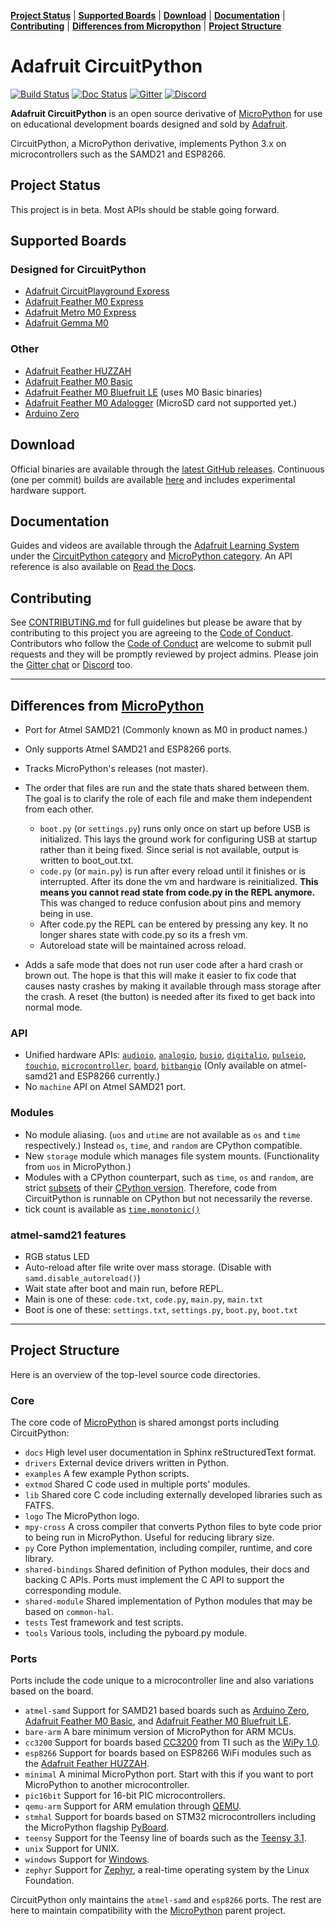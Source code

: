 **[Project Status](#project-status)** |
**[Supported Boards](#supported-boards)** |
**[Download](#download)** |
**[Documentation](#documentation)** |
**[Contributing](#contributing)** |
**[Differences from Micropython](#differences-from-micropython)** |
**[Project Structure](#project-structure)**

# Adafruit CircuitPython

[![Build Status](https://travis-ci.org/adafruit/circuitpython.svg?branch=master)](https://travis-ci.org/adafruit/circuitpython)
[![Doc Status](https://readthedocs.org/projects/circuitpython/badge/?version=latest)](http://circuitpython.readthedocs.io/)
[![Gitter](https://badges.gitter.im/adafruit/circuitpython.svg)](https://gitter.im/adafruit/circuitpython?utm_source=badge&utm_medium=badge&utm_campaign=pr-badge)
[![Discord](https://img.shields.io/discord/327254708534116352.svg)](https://discord.gg/nBQh6qu)

**Adafruit CircuitPython** is an open source derivative of
[MicroPython](http://www.micropython.org) for use on educational
development boards designed and sold by [Adafruit](https://www.adafruit.com).

CircuitPython, a MicroPython derivative, implements Python 3.x on
microcontrollers such as the SAMD21 and ESP8266.

## Project Status
This project is in beta. Most APIs should be stable going forward.

## Supported Boards

### Designed for CircuitPython
* [Adafruit CircuitPlayground Express][]
* [Adafruit Feather M0 Express][]
* [Adafruit Metro M0 Express][]
* [Adafruit Gemma M0][]

### Other
* [Adafruit Feather HUZZAH][]
* [Adafruit Feather M0 Basic][]
* [Adafruit Feather M0 Bluefruit LE][] (uses M0 Basic binaries)
* [Adafruit Feather M0 Adalogger][] (MicroSD card not supported yet.)
* [Arduino Zero][]

## Download

Official binaries are available through the
[latest GitHub releases](https://github.com/adafruit/circuitpython/releases).
Continuous (one per commit) builds are available
[here](https://adafruit-circuit-python.s3.amazonaws.com/index.html?prefix=bin)
and includes experimental hardware support.

## Documentation

Guides and videos are available through the [Adafruit Learning System](https://learn.adafruit.com/)
under the [CircuitPython category](https://learn.adafruit.com/category/circuitpython)
and [MicroPython category](https://learn.adafruit.com/category/micropython).
An API reference is also available on [Read the Docs](http://circuitpython.readthedocs.io/en/latest/?).

## Contributing
See [CONTRIBUTING.md](https://github.com/adafruit/circuitpython/blob/master/CONTRIBUTING.md)
for full guidelines but please be aware that by contributing to this
project you are agreeing to the [Code of Conduct][]. Contributors who
follow the [Code of Conduct][] are welcome to submit pull requests and
they will be promptly reviewed by project admins. Please join the
[Gitter chat](https://gitter.im/adafruit/circuitpython) or
[Discord](https://discord.gg/nBQh6qu) too.

---

## Differences from [MicroPython][]

* Port for Atmel SAMD21 (Commonly known as M0 in product names.)
* Only supports Atmel SAMD21 and ESP8266 ports.
* Tracks MicroPython's releases (not master).

* The order that files are run and the state thats shared between them. The goal is to clarify the role of each file and make them independent from each other.
    * `boot.py` (or `settings.py`) runs only once on start up before USB is initialized. This lays the ground work for configuring USB at startup rather than it being fixed. Since serial is not available, output is written to boot_out.txt.
    * `code.py` (or `main.py`) is run after every reload until it finishes or is interrupted. After its done the vm and hardware is reinitialized. **This means you cannot read state from code.py in the REPL anymore.** This was changed to reduce confusion about pins and memory being in use.
    * After code.py the REPL can be entered by pressing any key. It no longer shares state with code.py so its a fresh vm.
    * Autoreload state will be maintained across reload.
* Adds a safe mode that does not run user code after a hard crash or brown out. The hope is that this will make it easier to fix code that causes nasty crashes by making it available through mass storage after the crash. A reset (the button) is needed after its fixed to get back into normal mode.

### API

* Unified hardware APIs:
[`audioio`](https://circuitpython.readthedocs.io/en/latest/shared-bindings/audioio/__init__.html),
[`analogio`](https://circuitpython.readthedocs.io/en/latest/shared-bindings/analogio/__init__.html),
[`busio`](https://circuitpython.readthedocs.io/en/latest/shared-bindings/busio/__init__.html),
[`digitalio`](https://circuitpython.readthedocs.io/en/latest/shared-bindings/digitalio/__init__.html),
[`pulseio`](https://circuitpython.readthedocs.io/en/latest/shared-bindings/pulseio/__init__.html),
[`touchio`](https://circuitpython.readthedocs.io/en/latest/shared-bindings/touchio/__init__.html),
[`microcontroller`](https://circuitpython.readthedocs.io/en/latest/shared-bindings/microcontroller/__init__.html),
[`board`](https://circuitpython.readthedocs.io/en/latest/shared-bindings/board/__init__.html),
[`bitbangio`](https://circuitpython.readthedocs.io/en/latest/shared-bindings/bitbangio/__init__.html) (Only available on atmel-samd21 and ESP8266 currently.)
* No `machine` API on Atmel SAMD21 port.

### Modules

* No module aliasing. (`uos` and `utime` are not available as `os` and
  `time` respectively.) Instead `os`, `time`, and `random` are CPython
  compatible.
* New `storage` module which manages file system mounts. (Functionality
  from `uos` in MicroPython.)
* Modules with a CPython counterpart, such as `time`, `os` and `random`,
  are strict [subsets](https://circuitpython.readthedocs.io/en/latest/shared-bindings/time/__init__.html)
  of their [CPython version](https://docs.python.org/3.4/library/time.html?highlight=time#module-time).
  Therefore, code from CircuitPython is runnable on CPython but not
  necessarily the reverse.
* tick count is available as [`time.monotonic()`](https://circuitpython.readthedocs.io/en/latest/shared-bindings/time/__init__.html#time.monotonic)

### atmel-samd21 features
* RGB status LED
* Auto-reload after file write over mass storage. (Disable with
  `samd.disable_autoreload()`)
* Wait state after boot and main run, before REPL.
* Main is one of these: `code.txt`, `code.py`, `main.py`, `main.txt`
* Boot is one of these: `settings.txt`, `settings.py`, `boot.py`, `boot.txt`

---

## Project Structure
Here is an overview of the top-level source code directories.

### Core
The core code of [MicroPython][] is shared amongst ports including
CircuitPython:

- `docs` High level user documentation in Sphinx reStructuredText format.
- `drivers` External device drivers written in Python.
- `examples` A few example Python scripts.
- `extmod` Shared C code used in multiple ports' modules.
- `lib` Shared core C code including externally developed libraries such
  as FATFS.
- `logo` The MicroPython logo.
- `mpy-cross` A cross compiler that converts Python files to byte code
  prior to being run in MicroPython. Useful for reducing library size.
- `py` Core Python implementation, including compiler, runtime, and
  core library.
- `shared-bindings` Shared definition of Python modules, their docs and
  backing C APIs. Ports must implement the C API to support the
  corresponding module.
- `shared-module` Shared implementation of Python modules that may be
  based on `common-hal`.
- `tests` Test framework and test scripts.
- `tools` Various tools, including the pyboard.py module.

### Ports
Ports include the code unique to a microcontroller line and also
variations based on the board.

- `atmel-samd` Support for SAMD21 based boards such as [Arduino Zero][],
  [Adafruit Feather M0 Basic][], and [Adafruit Feather M0 Bluefruit LE][].
- `bare-arm` A bare minimum version of MicroPython for ARM MCUs.
- `cc3200` Support for boards based [CC3200](http://www.ti.com/product/CC3200)
  from TI such as the [WiPy 1.0](https://www.pycom.io/solutions/py-boards/wipy1/).
- `esp8266` Support for boards based on ESP8266 WiFi modules such as the
  [Adafruit Feather HUZZAH][].
- `minimal` A minimal MicroPython port. Start with this if you want
  to port MicroPython to another microcontroller.
- `pic16bit` Support for 16-bit PIC microcontrollers.
- `qemu-arm` Support for ARM emulation through [QEMU](https://qemu.org).
- `stmhal` Support for boards based on STM32 microcontrollers including
  the MicroPython flagship [PyBoard](https://store.micropython.org/store/#/products/PYBv1_1).
- `teensy` Support for the Teensy line of boards such as the
  [Teensy 3.1](https://www.pjrc.com/teensy/teensy31.html).
- `unix` Support for UNIX.
- `windows` Support for [Windows](https://www.microsoft.com/en-us/windows/).
- `zephyr` Support for [Zephyr](https://www.zephyrproject.org/), a
  real-time operating system by the Linux Foundation.

CircuitPython only maintains the `atmel-samd` and `esp8266` ports. The
rest are here to maintain compatibility with the
[MicroPython][] parent project.


[Adafruit CircuitPlayground Express]: https://www.adafruit.com/product/3333
[Adafruit Feather M0 Express]: https://www.adafruit.com/product/3403
[Adafruit Metro M0 Express]: https://www.adafruit.com/product/3505
[Adafruit Gemma M0]: https://www.adafruit.com/product/3501
[Adafruit Feather HUZZAH]: https://www.adafruit.com/products/2821
[Adafruit Feather M0 Basic]: https://www.adafruit.com/products/2772
[Adafruit Feather M0 Bluefruit LE]: https://www.adafruit.com/products/2995
[Adafruit Feather M0 Adalogger]: https://www.adafruit.com/product/2796
[Arduino Zero]: https://www.arduino.cc/en/Main/ArduinoBoardZero
[MicroPython]: https://github.com/micropython/micropython
[Code of Conduct]: https://github.com/adafruit/circuitpython/blob/master/CODE_OF_CONDUCT.md